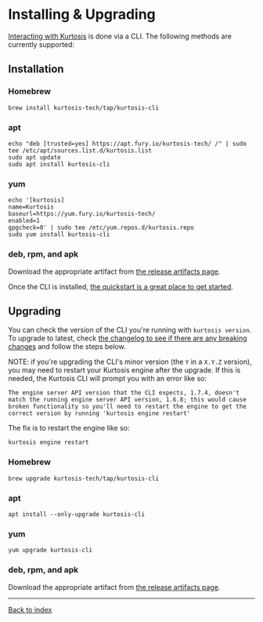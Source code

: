 Installing & Upgrading
======================
[Interacting with Kurtosis][using-the-cli] is done via a CLI. The following methods are currently supported:

Installation
------------
### Homebrew
```
brew install kurtosis-tech/tap/kurtosis-cli
```

### apt
```
echo "deb [trusted=yes] https://apt.fury.io/kurtosis-tech/ /" | sudo tee /etc/apt/sources.list.d/kurtosis.list
sudo apt update
sudo apt install kurtosis-cli
```

### yum
```
echo '[kurtosis]
name=Kurtosis
baseurl=https://yum.fury.io/kurtosis-tech/
enabled=1
gpgcheck=0' | sudo tee /etc/yum.repos.d/kurtosis.repo
sudo yum install kurtosis-cli
```

### deb, rpm, and apk
Download the appropriate artifact from [the release artifacts page][release-artifacts].

Once the CLI is installed, [the quickstart is a great place to get started][quickstart].


Upgrading
---------
You can check the version of the CLI you're running with `kurtosis version`. To upgrade to latest, check [the changelog to see if there are any breaking changes][cli-changelog] and follow the steps below. 

NOTE: if you're upgrading the CLI's minor version (the `Y` in a `X.Y.Z` version), you may need to restart your Kurtosis engine after the upgrade. If this is needed, the Kurtosis CLI will prompt you with an error like so:
```
The engine server API version that the CLI expects, 1.7.4, doesn't match the running engine server API version, 1.6.8; this would cause broken functionality so you'll need to restart the engine to get the correct version by running 'kurtosis engine restart'
```
The fix is to restart the engine like so:
```
kurtosis engine restart
```

### Homebrew
```
brew upgrade kurtosis-tech/tap/kurtosis-cli
```

### apt
```
apt install --only-upgrade kurtosis-cli
```

### yum
```
yum upgrade kurtosis-cli
```

### deb, rpm, and apk
Download the appropriate artifact from [the release artifacts page][release-artifacts].

---

[Back to index](https://docs.kurtosistech.com)

[using-the-cli]: ./using-the-cli.md
[lib-documentation]: ./kurtosis-client/lib-documentation
[quickstart]: https://github.com/kurtosis-tech/kurtosis-onboarding-experience/tree/master#kurtosis-ethereum-quickstart
[release-artifacts]: https://github.com/kurtosis-tech/kurtosis-cli-release-artifacts/releases
[cli-changelog]: ./kurtosis-cli/changelog
